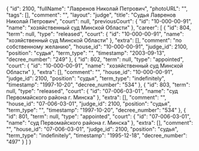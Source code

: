 {
    "id": 2100,
    "fullName": "Лавренов Николай Петрович",
    "photoURL": "",
    "tags": [],
    "comment": "",
    "layout": "judge",
    "title": "Судья Лавренов Николай Петрович",
    "court": null,
    "previousCourt": {
        "id": "10-000-00-91",
        "name": "хозяйственный суд Минской Области"
    },
    "career": [
        {
            "id": 804,
            "term": null,
            "type": "released",
            "court": {
                "id": "10-000-00-91",
                "name": "хозяйственный суд Минской Области"
            },
            "extra": [],
            "comment": "по собственному желанию",
            "house_id": "10-000-00-91",
            "judge_id": 2100,
            "position": "судья",
            "term_type": "",
            "timestamp": "2003-09-13",
            "decree_number": "249"
        },
        {
            "id": 802,
            "term": null,
            "type": "appointed",
            "court": {
                "id": "10-000-00-91",
                "name": "хозяйственный суд Минской Области"
            },
            "extra": [],
            "comment": "",
            "house_id": "10-000-00-91",
            "judge_id": 2100,
            "position": "судья",
            "term_type": "indefinitely",
            "timestamp": "1997-10-20",
            "decree_number": "534"
        },
        {
            "id": 803,
            "term": null,
            "type": "released",
            "court": {
                "id": "07-006-03-01",
                "name": "суд Первомайского района г. Минска"
            },
            "extra": [],
            "comment": "",
            "house_id": "07-006-03-01",
            "judge_id": 2100,
            "position": "судья",
            "term_type": "",
            "timestamp": "1997-10-20",
            "decree_number": "534"
        },
        {
            "id": 801,
            "term": null,
            "type": "appointed",
            "court": {
                "id": "07-006-03-01",
                "name": "суд Первомайского района г. Минска"
            },
            "extra": [],
            "comment": "",
            "house_id": "07-006-03-01",
            "judge_id": 2100,
            "position": "судья",
            "term_type": "indefinitely",
            "timestamp": "1995-12-18",
            "decree_number": "497"
        }
    ]
}